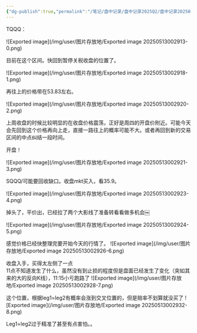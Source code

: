 ```yaml
---
{"dg-publish":true,"permalink":"/笔记/盘中记录/盘中记录2025Q2/盘中记录202504/20250414盘中记录/"}
---
```


TQQQ：

![Exported image](/img/user/图片存放地/Exported image 20250513002913-0.png)

目前在这个区间。快回到暂停关税收盘的位置了。

![Exported image](/img/user/图片存放地/Exported image 20250513002918-1.png)

再往上的价格带在53.83左右。

![Exported image](/img/user/图片存放地/Exported image 20250513002920-2.png)

上周收盘的时候比较明显的在收盘价格震荡，正好是周四的开盘价附近。可能今天会先回到这个价格再向上走，直接一路往上的概率可能不大。或者再回到新的交易区间的中点纠结一段时间。

开盘！

![Exported image](/img/user/图片存放地/Exported image 20250513002921-3.png)

SQQQ/可能要回收缺口。收盘mkt买入，看35.9。

![Exported image](/img/user/图片存放地/Exported image 20250513002923-4.png)

掉头了，平价出，已经拉了两个大影线了准备转看看做多机会￼

![Exported image](/img/user/图片存放地/Exported image 20250513002924-5.png)

感觉价格已经快整理完要开始今天的行情了。
 ![Exported image](/img/user/图片存放地/Exported image 20250513002926-6.png)

收盘入手，买得太左侧了一点  
11点不知道发生了什么，虽然没有到止损的程度但是盘面已经发生了变化（突如其来的大的反向K线），11:15小亏跑路了
 ![Exported image](/img/user/图片存放地/Exported image 20250513002928-7.png)

这个位置，根据leg1=leg2有概率会涨到交叉位置的，但是赔率不划算就没买了
 ![Exported image](/img/user/图片存放地/Exported image 20250513002932-8.png)

Leg1=leg2过于精准了甚至有点害怕。。